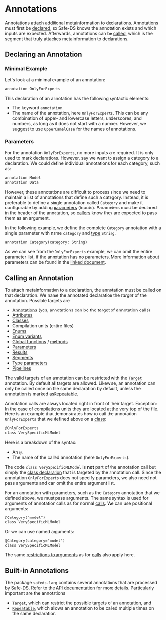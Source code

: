 # Annotations

Annotations attach additional metainformation to declarations. Annotations must first be [declared](#declaring-an-annotation), so Safe-DS knows the annotation exists and which inputs are expected. Afterwards, annotations can be [called](#calling-an-annotation), which is the segment that truly attaches metainformation to declarations.

## Declaring an Annotation

### Minimal Example

Let's look at a minimal example of an annotation:

```txt
annotation OnlyForExperts
```

This declaration of an annotation has the following syntactic elements:

- The keyword `annotation`.
- The name of the annotation, here `OnlyForExperts`. This can be any combination of upper- and lowercase letters, underscores, and numbers, as long as it does not start with a number. However, we suggest to use `UpperCamelCase` for the names of annotations.

### Parameters

For the annotation `OnlyForExperts`, no more inputs are required. It is only used to mark declarations. However, say we want to assign a category to a declaration. We could define individual annotations for each category, such as:

```txt
annotation Model
annotation Data
```

However, these annotations are difficult to process since we need to maintain a list of annotations that define such a category. Instead, it is preferable to define a single annotation called `Category` and make it configurable by adding [parameters][parameters] (inputs). Parameters must be declared in the header of the annotation, so [callers](#calling-an-annotation) know they are expected to pass them as an argument.

In the following example, we define the complete `Category` annotation with a single parameter with name `category` and [type][types] `String`.

```txt
annotation Category(category: String)
```

As we can see from the `OnlyForExperts` example, we can omit the entire parameter list, if the annotation has no parameters. More information about parameters can be found in the [linked document][parameters].

## Calling an Annotation

To attach metainformation to a declaration, the annotation must be called on that declaration. We name the annotated declaration the _target_ of the annotation. Possible targets are

- [Annotations](#declaring-an-annotation) (yes, annotations can be the target of annotation calls)
- [Attributes][attributes]
- [Classes][classes]
- Compilation units (entire files)
- [Enums][enums]
- [Enum variants][enum-variants]
- [Global functions][global-functions] / [methods][methods]
- [Parameters][parameters]
- [Results][results]
- [Segments][segments]
- [Type parameters][type-parameters]
- [Pipelines][pipelines]

The valid targets of an annotation can be restricted with the [`Target`][safeds-lang-target] annotation. By default all targets are allowed. Likewise, an annotation can only be called once on the same declaration by default, unless the annotation is marked as[Repeatable][safeds-lang-repeatable].

Annotation calls are always located right in front of their target. Exception: In the case of compilations units they are located at the very top of the file. Here is an example that demonstrates how to call the annotation `OnlyForExperts` that we defined above on a [class][classes]:

```txt
@OnlyForExperts
class VerySpecificMLModel
```

Here is a breakdown of the syntax:

- An `@`.
- The name of the called annotation (here `OnlyForExperts`).

The code `class VerySpecificMLModel` is **not** part of the annotation call but simply the [class declaration][classes] that is targeted by the annotation call. Since the annotation `OnlyForExperts` does not specify parameters, we also need not pass arguments and can omit the entire argument list.

For an annotation with parameters, such as the `Category` annotation that we defined above, we must pass arguments. The same syntax is used for arguments of annotation calls as for normal [calls][calls]. We can use positional arguments:

```txt
@Category("model")
class VerySpecificMLModel
```

Or we can use named arguments:

```txt
@Category(category="model")
class VerySpecificMLModel
```

The same [restrictions to arguments][argument-restrictions] as for [calls][calls] also apply here.

## Built-in Annotations

The package `safeds.lang` contains several annotations that are processed by Safe-DS. Refer to the [API documentation][safeds-lang] for more details. Particularly important are the annotations

- [`Target`][safeds-lang-target], which can restrict the possible targets of an annotation, and
- [`Repeatable`][safeds-lang-repeatable], which allows an annotation to be called multiple times on the same declaration.

[parameters]: ../common/parameters.md
[types]: ../common/types.md
[attributes]: classes.md#defining-attributes
[classes]: classes.md#defining-classes
[enums]: enumerations.md#declaring-an-enumeration
[enum-variants]: enumerations.md#enum-variants
[global-functions]: global-functions.md
[methods]: classes.md#defining-methods
[results]: ../common/parameters.md
[segments]: ../pipeline-language/segments.md
[type-parameters]: type-parameters.md
[pipelines]: ../pipeline-language/pipelines.md
[safeds-lang]: ../../stdlib/safeds_lang.md
[safeds-lang-repeatable]: ../../stdlib/safeds_lang.md#annotation-repeatable
[safeds-lang-target]: ../../stdlib/safeds_lang.md#annotation-target
[calls]: ../pipeline-language/expressions.md#calls
[argument-restrictions]: ../pipeline-language/expressions.md#restrictions-for-arguments
